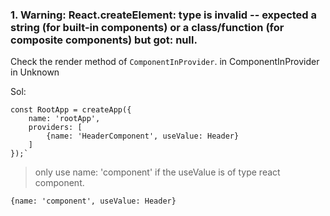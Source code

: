 ### 1.  Warning: React.createElement: type is invalid -- expected a string (for built-in components) or a class/function (for composite components) but got: null.

Check the render method of `ComponentInProvider`.
    in ComponentInProvider
    in Unknown

Sol: 

    const RootApp = createApp({
        name: 'rootApp',
        providers: [
            {name: 'HeaderComponent', useValue: Header}
        ]
    });`


>only use name: 'component' if the useValue is of type react component.

    {name: 'component', useValue: Header}

